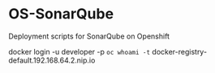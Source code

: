 # OS-SonarQube
Deployment scripts for SonarQube on Openshift

docker login -u developer -p `oc whoami -t` docker-registry-default.192.168.64.2.nip.io

